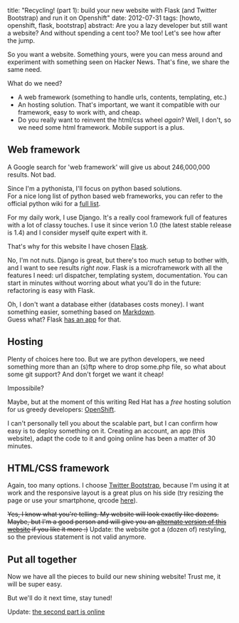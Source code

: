 title: "Recycling! (part 1): build your new website with Flask (and Twitter Bootstrap) and run it on Openshift"
date: 2012-07-31
tags: [howto, openshift, flask, bootstrap]
abstract: Are you a lazy developer but still want a website? And without spending a cent too? Me too! Let's see how after the jump.

So you want a website. Something yours, were you can mess around and experiment with something seen on Hacker News. That's fine, we share the same need.

What do we need?

* A web framework (something to handle urls, contents, templating, etc.) 
* An hosting solution. That's important, we want it compatible with our framework, easy to work with, and cheap.
* Do you really want to reinvent the html/css wheel _again_? Well, I don't, so we need some html framework. Mobile support is a plus.

## Web framework
A Google search for 'web framework' will give us about 246,000,000 results. Not bad.

Since I'm a pythonista, I'll focus on python based solutions.  
For a nice long list of python based web frameworks, you can refer to the official python wiki for a [full list](http://wiki.python.org/moin/WebFrameworks/).

For my daily work, I use Django. It's a really cool framework full of features with a lot of classy touches. I use it since verion 1.0 (the latest stable release is 1.4) and I consider myself quite expert with it.
  
That's why for this website I have chosen [Flask](http://flask.pocoo.org/). 

No, I'm not nuts. Django is great, but there's too much setup to bother with, and I want to see results _right now_.  Flask is a microframework with all the features I need: url dispatcher, templating system, documentation. You can start in minutes without worring about what you'll do in the future: refactoring is easy with Flask.
 
Oh, I don't want a database either (databases costs money). I want something easier, something based on [Markdown](http://daringfireball.net/projects/markdown/).  
Guess what? Flask [has an app](http://packages.python.org/Flask-FlatPages/) for that.

## Hosting
Plenty of choices here too. But we are python developers, we need something more than an (s)ftp where to drop some.php file, so what about some git support? And don't forget we want it cheap!

Impossibile?

Maybe, but at the moment of this writing Red Hat has a _free_ hosting solution for us greedy developers: [OpenShift](https://openshift.redhat.com/app/).

I can't personally tell you about the scalable part, but I can confirm how easy is to deploy something on it. Creating an account, an app (this website), adapt the code to it and going online has been a matter of 30 minutes.

## HTML/CSS framework
Again, too many options. I choose [Twitter Bootstrap](http://twitter.github.com/bootstrap/), because I'm using it at work and the responsive layout is a great plus on his side (try resizing the page or use your smartphone, qrcode [here](http://qr.kaywa.com/img.php?s=8&d=http%3A%2F%2Fnotes-riccardoforina.rhcloud.com%2Frecycling-part-1%2F)).

<strike>Yes, I know what you're telling. My website will look exactly like dozens. Maybe, but I'm a good person and will give you an [alternate version of this website](http://wonder-tonic.com/geocitiesizer/content.php?theme=3&music=3&url=codingnot.es) if you like it more :)</strike> Update: the website got a (dozen of) restyling, so the previous statement is not valid anymore.

## Put all together
Now we have all the pieces to build our new shining website! Trust me, it will be super easy.

But we'll do it next time, stay tuned!

Update: [the second part is online](/recycling-part-2/)